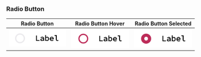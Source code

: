 ### Radio Button






Radio Button            |  Radio Button Hover | Radio Button Selected
:-------------------------:|:-------------------------:|:-------------------------:
![RadioButton](./assets/RadioButton.png)  |  ![RadioButton](./assets/RadioButton-hover.png) | ![RadioButton](./assets/RadioButton-selected.png)